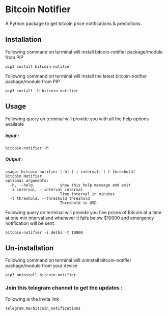 # Bitcoin Notifier

A Python package to get bitcoin price notifications & predictions.

## Installation

Following command on terminal will install bitcoin-notifier package/module from PIP

```
pip3 install bitcoin-notifier
```
Following command on terminal will install the latest bitcoin-notifier package/module from PIP

```
pip3 install -U bitcoin-notifier
```

## Usage

Following query on terminal will provide you with all the help options available 

##### Input :

```
bitcoin-notifier -h
```

##### Output :

```
usage: bitcoin-notifier [-h] [-i interval] [-t threshold]
Bitcoin Notifier
optional arguments:
  -h, --help            show this help message and exit
  -i interval, --interval interval
                        Time interval in minutes
  -t threshold, --threshold threshold
                        Threshold in USD
```

Following query on terminal will provide you five prices of Bitcoin at a time at one min interval and whenever it falls below $10000 and emergency notification will be sent.

```
bitcoin-notifier -i delhi -t 10000
```

## Un-installation

Following command on terminal will uninstall bitcoin-notifier package/module from your device

```
pip3 uninstall bitcoin-notifier
```

### Join this telegram channel to get the updates :

Following is the invite link

```
telegram.me/bitcoin_notifications
```